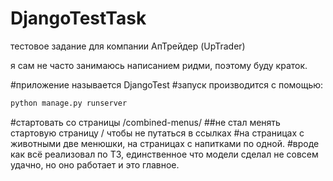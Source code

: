 # DjangoTestTask
тестовое задание для компании АпТрейдер (UpTrader)

я сам не часто занимаюсь написанием ридми, поэтому буду краток.

#приложение называется DjangoTest
#запуск производится с помощью:
```bash
python manage.py runserver
```
#стартовать со страницы /combined-menus/
##не стал менять стартовую страницу / чтобы не путаться в ссылках
#на страницах с животными две менюшки, на страницах с напитками по одной.
#вроде как всё реализовал по ТЗ, единственное что модели сделал не совсем удачно, но оно работает и это главное.
